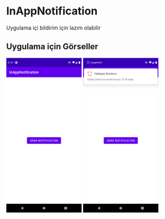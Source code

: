 # InAppNotification
Uygulama içi bildirim için lazım olabilir

## Uygulama için Görseller

<div>
 <img src="https://github.com/tugrulbo/InAppNotification/blob/main/Screenshot_1627578755.png" width="200"/>
<img src="https://github.com/tugrulbo/InAppNotification/blob/main/Screenshot_1627578759.png" width="200"/>
 </div>
